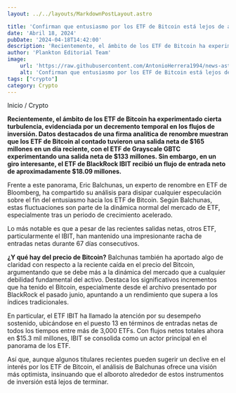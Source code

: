 ```yaml
---
layout: ../../layouts/MarkdownPostLayout.astro

title: 'Confirman que entusiasmo por los ETF de Bitcoin está lejos de acabarse'
date: 'Abril 18, 2024'
pubDate: '2024-04-18T14:42:00'
description: 'Recientemente, el ámbito de los ETF de Bitcoin ha experimentado cierta turbulencia, evidenciada por un decremento temporal en los flujos de inversión. '
author: 'Plankton Editorial Team'
image:
    url: 'https://raw.githubusercontent.com/AntonioHerrera1994/news-astro/master/src/assets/crypto/crypto85.webp'
    alt: 'Confirman que entusiasmo por los ETF de Bitcoin está lejos de acabarse'
tags: ["crypto"]
category: Crypto
---
```


<span><a href="/" style="text-decoration:none;color:#0F1416">Inicio</a> / <a href="/crypto" style="text-decoration:none;color:#0F1416">Crypto</a></span>


<p style="font-weight: bold;">Recientemente, el ámbito de los ETF de Bitcoin ha experimentado cierta turbulencia, evidenciada por un decremento temporal en los flujos de inversión. Datos destacados de una firma analítica de renombre muestran que los ETF de Bitcoin al contado tuvieron una salida neta de $165 millones en un día reciente, con el ETF de Grayscale GBTC experimentando una salida neta de $133 millones. Sin embargo, en un giro interesante, el ETF de BlackRock IBIT recibió un flujo de entrada neto de aproximadamente $18.09 millones.</p>

Frente a este panorama, Eric Balchunas, un experto de renombre en ETF de Bloomberg, ha compartido su análisis para disipar cualquier especulación sobre el fin del entusiasmo hacia los ETF de Bitcoin. Según Balchunas, estas fluctuaciones son parte de la dinámica normal del mercado de ETF, especialmente tras un periodo de crecimiento acelerado.

Lo más notable es que a pesar de las recientes salidas netas, otros ETF, particularmente el IBIT, han mantenido una impresionante racha de entradas netas durante 67 días consecutivos.

**¿Y qué hay del precio de Bitcoin?**
Balchunas también ha aportado algo de claridad con respecto a la reciente caída en el precio del Bitcoin, argumentando que se debe más a la dinámica del mercado que a cualquier debilidad fundamental del activo. Destaca los significativos incrementos que ha tenido el Bitcoin, especialmente desde el archivo presentado por BlackRock el pasado junio, apuntando a un rendimiento que supera a los índices tradicionales.

En particular, el ETF IBIT ha llamado la atención por su desempeño sostenido, ubicándose en el puesto 13 en términos de entradas netas de todos los tiempos entre más de 3,000 ETFs. Con flujos netos totales ahora en $15.3 mil millones, IBIT se consolida como un actor principal en el panorama de los ETF.

Así que, aunque algunos titulares recientes pueden sugerir un declive en el interés por los ETF de Bitcoin, el análisis de Balchunas ofrece una visión más optimista, insinuando que el alboroto alrededor de estos instrumentos de inversión está lejos de terminar.
